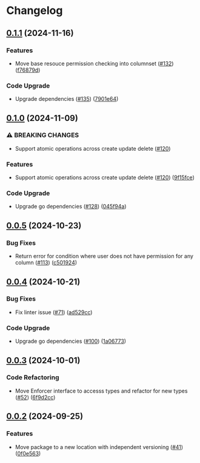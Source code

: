 # Changelog

## [0.1.1](https://github.com/cccteam/ccc/compare/columnset/v0.1.0...columnset/v0.1.1) (2024-11-16)


### Features

* Move base resouce permission checking into columnset ([#132](https://github.com/cccteam/ccc/issues/132)) ([f76879d](https://github.com/cccteam/ccc/commit/f76879d09ff489b64e5290f9d55b278cc01d7b5c))


### Code Upgrade

* Upgrade dependencies ([#135](https://github.com/cccteam/ccc/issues/135)) ([7901e64](https://github.com/cccteam/ccc/commit/7901e64376e6f8437af357ed9606429b7187ae95))

## [0.1.0](https://github.com/cccteam/ccc/compare/columnset/v0.0.5...columnset/v0.1.0) (2024-11-09)


### ⚠ BREAKING CHANGES

* Support atomic operations across create update delete ([#120](https://github.com/cccteam/ccc/issues/120))

### Features

* Support atomic operations across create update delete ([#120](https://github.com/cccteam/ccc/issues/120)) ([9f15fce](https://github.com/cccteam/ccc/commit/9f15fce5c8022ca5c25b86dee12be0326212cc75))


### Code Upgrade

* Upgrade go dependencies ([#128](https://github.com/cccteam/ccc/issues/128)) ([045f94a](https://github.com/cccteam/ccc/commit/045f94a28f9dae9c2157fbbacfec73a904903d75))

## [0.0.5](https://github.com/cccteam/ccc/compare/columnset/v0.0.4...columnset/v0.0.5) (2024-10-23)


### Bug Fixes

* Return error for condition where user does not have permission for any column ([#113](https://github.com/cccteam/ccc/issues/113)) ([c501924](https://github.com/cccteam/ccc/commit/c5019244871bb407d755d4eab3634258260610a1))

## [0.0.4](https://github.com/cccteam/ccc/compare/columnset/v0.0.3...columnset/v0.0.4) (2024-10-21)


### Bug Fixes

* Fix linter issue ([#71](https://github.com/cccteam/ccc/issues/71)) ([ad529cc](https://github.com/cccteam/ccc/commit/ad529cc66dd098c9563269c3153df37caefab48c))


### Code Upgrade

* Upgrade go dependencies ([#100](https://github.com/cccteam/ccc/issues/100)) ([1a06773](https://github.com/cccteam/ccc/commit/1a06773790bbed65aed1ea5a3567f4a4cab6fbac))

## [0.0.3](https://github.com/cccteam/ccc/compare/columnset/v0.0.2...columnset/v0.0.3) (2024-10-01)


### Code Refactoring

* Move Enforcer interface to accesss types and refactor for new types ([#52](https://github.com/cccteam/ccc/issues/52)) ([6f9d2cc](https://github.com/cccteam/ccc/commit/6f9d2ccab7419b7cbc9c7308951c0a3402fbb322))

## [0.0.2](https://github.com/cccteam/ccc/compare/columnset-v0.0.1...columnset/v0.0.2) (2024-09-25)


### Features

* Move package to a new location with independent versioning ([#41](https://github.com/cccteam/ccc/issues/41)) ([0f0e563](https://github.com/cccteam/ccc/commit/0f0e5637c1e71efb95e4bc81ab8995ab44036fe7))

